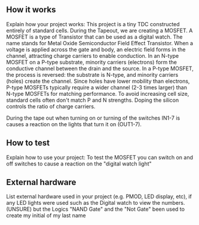 <!---

This file is used to generate your project datasheet. Please fill in the information below and delete any unused
sections.

You can also include images in this folder and reference them in the markdown. Each image must be less than
512 kb in size, and the combined size of all images must be less than 1 MB.
-->

## How it works

Explain how your project works: This project is a tiny TDC constructed entirely of standard cells. During the Tapeout, we are creating a MOSFET. A MOSFET is a type of Transistor that can be used as a digital watch. The name stands for Metal Oxide Semiconductor Field Effect Transistor. When a voltage is applied across the gate and body, an electric field forms in the channel, attracting charge carriers to enable conduction. In an N-type MOSFET on a P-type substrate, minority carriers (electrons) form the conductive channel between the drain and the source. In a P-type MOSFET, the process is reversed: the substrate is N-type, and minority carriers (holes) create the channel. Since holes have lower mobility than electrons, P-type MOSFETs typically require a wider channel (2-3 times larger) than N-type MOSFETs for matching performance. To avoid increasing cell size, standard cells often don't match P and N strengths. Doping the silicon controls the ratio of charge carriers.

During the tape out when turning on or turning of the switches IN1-7 is causes a reaction on the lights that turn it on (OUT1-7). 

## How to test

Explain how to use your project: To test the MOSFET you can switch on and off switches to cause a reaction on the "digital watch light"

## External hardware

List external hardware used in your project (e.g. PMOD, LED display, etc), if any 
LED lights were used such as the Digital watch to view the numbers.
(UNSURE) but the Logics "NAND Gate" and the "Not Gate" been used to create my initial of my last name
